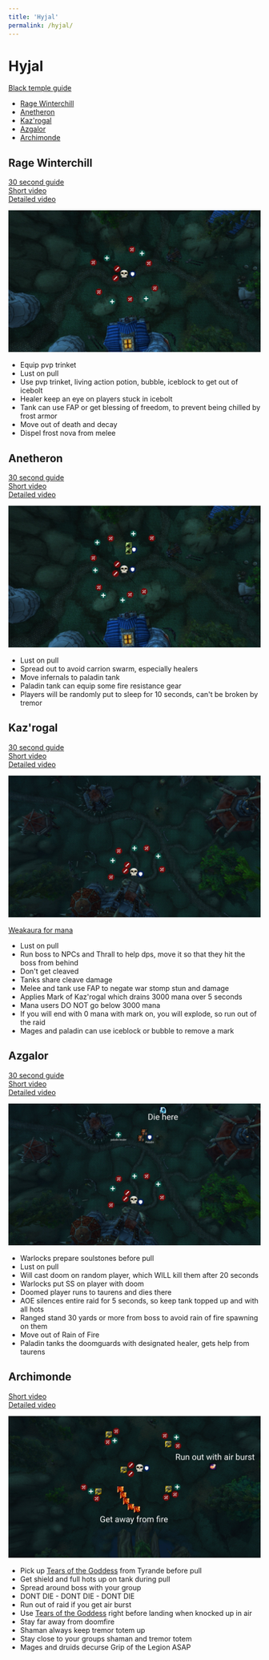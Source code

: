 ```yaml
---
title: 'Hyjal'
permalink: /hyjal/
---
```


# Hyjal

[Black temple guide](https://clearout.github.io/blacktemple/)

- [Rage Winterchill](#rage-winterchill)
- [Anetheron](#anetheron)
- [Kaz'rogal](#kazrogal)
- [Azgalor](#azgalor)
- [Archimonde](#archimonde)

## Rage Winterchill

[30 second guide](https://www.youtube.com/watch?v=nz5MUwahk_c)\
[Short video](https://www.youtube.com/watch?v=rZ0qkg-f5bs)\
[Detailed video](https://www.youtube.com/watch?v=E0Gi7Ylp3Tg)

![Rage Winterchill](/images/ragewinterchill.png)

- Equip pvp trinket
- Lust on pull
- Use pvp trinket, living action potion, bubble, iceblock to get out of icebolt
- Healer keep an eye on players stuck in icebolt
- Tank can use FAP or get blessing of freedom, to prevent being chilled by frost armor
- Move out of death and decay
- Dispel frost nova from melee

## Anetheron

[30 second guide](https://www.youtube.com/watch?v=91GsLv9AASs)\
[Short video](https://www.youtube.com/watch?v=CBGG74_MW0M)\
[Detailed video](https://www.youtube.com/watch?v=ymszDOZZpvc)

![Anetheron](/images/anetheron.png)

- Lust on pull
- Spread out to avoid carrion swarm, especially healers
- Move infernals to paladin tank
- Paladin tank can equip some fire resistance gear
- Players will be randomly put to sleep for 10 seconds, can't be broken by tremor

## Kaz'rogal

[30 second guide](https://www.youtube.com/watch?v=fQEJza_jUjM)\
[Short video](https://www.youtube.com/watch?v=V_bwCzGex9M)\
[Detailed video](https://www.youtube.com/watch?v=JbiA2yrU5rs)

![Kaz'rogal](/images/kazrogal.png)

[Weakaura for mana](https://wago.io/xWCI1wK0z)

- Lust on pull
- Run boss to NPCs and Thrall to help dps, move it so that they hit the boss from behind
- Don't get cleaved
- Tanks share cleave damage
- Melee and tank use FAP to negate war stomp stun and damage
- Applies Mark of Kaz'rogal which drains 3000 mana over 5 seconds
- Mana users DO NOT go below 3000 mana
- If you will end with 0 mana with mark on, you will explode, so run out of the raid
- Mages and paladin can use iceblock or bubble to remove a mark

## Azgalor

[30 second guide](https://www.youtube.com/watch?v=rRBYyArMVMw)\
[Short video](https://www.youtube.com/watch?v=_JDHOLU2ShA)\
[Detailed video](https://www.youtube.com/watch?v=gBcMiv77SkY)

![Azgalor](/images/azgalor.png)

- Warlocks prepare soulstones before pull
- Lust on pull
- Will cast doom on random player, which WILL kill them after 20 seconds
- Warlocks put SS on player with doom
- Doomed player runs to taurens and dies there
- AOE silences entire raid for 5 seconds, so keep tank topped up and with all hots
- Ranged stand 30 yards or more from boss to avoid rain of fire spawning on them
- Move out of Rain of Fire
- Paladin tanks the doomguards with designated healer, gets help from taurens

## Archimonde

[Short video](https://www.youtube.com/watch?v=fhsE4DI5fzQ)\
[Detailed video](https://www.youtube.com/watch?v=SxbjsCtBhsU)

![Archimonde](/images/archimonde.png)

- Pick up [Tears of the Goddess](https://tbc.wowhead.com/item=24494/tears-of-the-goddess) from Tyrande before pull
- Get shield and full hots up on tank during pull
- Spread around boss with your group
- DONT DIE - DONT DIE - DONT DIE
- Run out of raid if you get air burst
- Use [Tears of the Goddess](https://tbc.wowhead.com/item=24494/tears-of-the-goddess) right before landing when knocked up in air
- Stay far away from doomfire
- Shaman always keep tremor totem up
- Stay close to your groups shaman and tremor totem
- Mages and druids decurse Grip of the Legion ASAP
